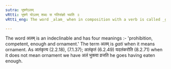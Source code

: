 ```yaml
---
sutra: भूषणेऽलम्
vRtti: भूषणे योऽलम् शब्दः स गतिसंज्ञो भवति ॥
vRtti_eng: The word _alam_ when in composition with a verb is called _gati_, when used in the sense of 'ornament.'

---
```

The word अलम् is an indeclinable and has four meanings :- 'prohibition, competent, enough and ornament.' The term अलम् is _gati_ when it means ornament.
As अलंकृत्य (2.2.18), (7.1.37); अलंकृतं (6.2.49) यदलंकरोति (8.2.71) when it does not mean ornament we have अलं भुक्त्वा व्रजति he goes having eaten enough.